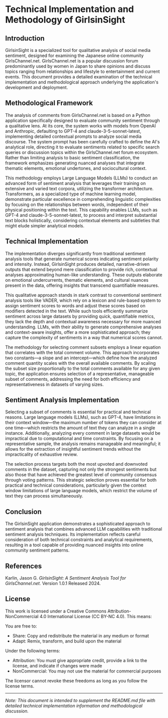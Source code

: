 # Technical Implementation and Methodology of GirlsinSight

## Introduction

GirlsinSight is a specialized tool for qualitative analysis of social media sentiment, designed for examining the Japanese online community GirlsChannel.net. GirlsChannel.net is a popular discussion forum predominantly used by women in Japan to share opinions and discuss topics ranging from relationships and lifestyle to entertainment and current events. This document provides a detailed examination of the technical implementation and methodological approach underlying the application's development and deployment.

## Methodological Framework

The analysis of comments from GirlsChannel.net is based on a Python application specifically designed to evaluate community sentiment through a qualitative lens. At its core, the system works with models from OpenAI and Anthropic, defaulting to GPT-4 and claude-3-5-sonnet-latest, implementing detailed contextual prompts to analyze social media discourse. The system prompt has been carefully crafted to define the AI's analytical role, directing it to evaluate sentiments related to specific search queries or discussion topics within the GirlsChannel.net forum ecosystem. Rather than limiting analysis to basic sentiment classification, the framework emphasizes generating nuanced analyses that integrate thematic elements, emotional undertones, and sociocultural context.

This methodology employs Large Language Models (LLMs) to conduct an advanced form of sentiment analysis that leverages their training on extensive and varied text corpora, utilizing the transformer architecture. Transformers, as a specialized type of machine learning model, demonstrate particular excellence in comprehending linguistic complexities by focusing on the relationships between words, independent of their physical positioning within the text. This capability enables LLMs, such as GPT-4 and claude-3-5-sonnet-latest, to process and interpret substantial text blocks holistically, considering contextual elements and subtleties that might elude simpler analytical models.

## Technical Implementation

The implementation diverges significantly from traditional sentiment analysis tools that generate numerical scores indicating sentiment polarity and intensity. Instead, GirlsinSight produces detailed, narrative-driven outputs that extend beyond mere classification to provide rich, contextual analyses approximating human-like understanding. These outputs elaborate on emotional undercurrents, thematic elements, and cultural nuances present in the data, offering insights that transcend quantifiable measures.

This qualitative approach stands in stark contrast to conventional sentiment analysis tools like VADER, which rely on a lexicon and rule-based system to assign sentiment scores to words and adjust these scores based on modifiers detected in the text. While such tools efficiently summarize sentiment across large datasets by providing quick, quantifiable metrics, they lack the depth and contextual awareness necessary for more nuanced understanding. LLMs, with their ability to generate comprehensive analyses and context-aware insights, offer a more sophisticated approach; they capture the complexity of sentiments in a way that numerical scores cannot.

The methodology for selecting comment subsets employs a linear equation that correlates with the total comment volume. This approach incorporates two constants—a slope and an intercept—which define how the analyzed comment quantity scales with the overall available comments. By scaling the subset size proportionally to the total comments available for any given topic, the application ensures selection of a representative, manageable subset of comments, addressing the need for both efficiency and representativeness in datasets of varying sizes.

## Sentiment Analysis Implementation

Selecting a subset of comments is essential for practical and technical reasons. Large language models (LLMs), such as GPT-4, have limitations in their context window—the maximum number of tokens they can consider at one time—which restricts the amount of text they can analyze in a single instance. Additionally, analyzing every comment in large datasets would be impractical due to computational and time constraints. By focusing on a representative sample, the analysis remains manageable and meaningful; it allows for the extraction of insightful sentiment trends without the impracticality of exhaustive review.

The selection process targets both the most upvoted and downvoted comments in the dataset, capturing not only the strongest sentiments but also those that have achieved the greatest level of community consensus through voting patterns. This strategic selection proves essential for both practical and technical considerations, particularly given the context window limitations of large language models, which restrict the volume of text they can process simultaneously.

## Conclusion

The GirlsinSight application demonstrates a sophisticated approach to sentiment analysis that combines advanced LLM capabilities with traditional sentiment analysis techniques. Its implementation reflects careful consideration of both technical constraints and analytical requirements, resulting in a tool capable of providing nuanced insights into online community sentiment patterns.

## References

Karlin, Jason G. *GirlsinSight: A Sentiment Analysis Tool for GirlsChannel.net.* Version 1.0.1 Released 2024.

## License

This work is licensed under a Creative Commons Attribution-NonCommercial 4.0 International License (CC BY-NC 4.0). This means:

You are free to:
- Share: Copy and redistribute the material in any medium or format
- Adapt: Remix, transform, and build upon the material

Under the following terms:
- Attribution: You must give appropriate credit, provide a link to the license, and indicate if changes were made
- NonCommercial: You may not use the material for commercial purposes

The licensor cannot revoke these freedoms as long as you follow the license terms.

---

*Note: This document is intended to supplement the README.md file with detailed technical implementation information and methodological discussion.*

